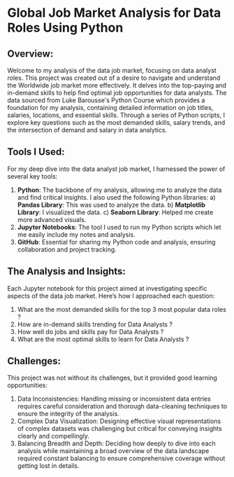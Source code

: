 # Global Job Market Analysis for Data Roles Using Python
## Overview:
Welcome to my analysis of the data job market, focusing on data analyst roles. This project was created out of a desire to navigate and understand the Worldwide job market more effectively. It delves into the top-paying and in-demand skills to help find optimal job opportunities for data analysts.
The data sourced from Luke Barousse's Python Course which provides a foundation for my analysis, containing detailed information on job titles, salaries, locations, and essential skills. Through a series of Python scripts, I explore key questions such as the most demanded skills, salary trends, and the intersection of demand and salary in data analytics.

## Tools I Used:
For my deep dive into the data analyst job market, I harnessed the power of several key tools:
1) **Python**: The backbone of my analysis, allowing me to analyze the data and find critical insights. I also used the following Python libraries:
a) **Pandas Library**: This was used to analyze the data.
b) **Matplotlib Library**: I visualized the data.
c) **Seaborn Library**: Helped me create more advanced visuals.
2) **Jupyter Notebooks**: The tool I used to run my Python scripts which let me easily include my notes and analysis.
3) **GitHub**: Essential for sharing my Python code and analysis, ensuring collaboration and project tracking.

## The Analysis and Insights:
Each Jupyter notebook for this project aimed at investigating specific aspects of the data job market. Here’s how I approached each question:
1) What are the most demanded skills for the top 3 most popular data roles ?
2) How are in-demand skills trending for Data Analysts ?
3) How well do jobs and skills pay for Data Analysts ?
4) What are the most optimal skills to learn for Data Analysts ?

## Challenges:
This project was not without its challenges, but it provided good learning opportunities:
1) Data Inconsistencies: Handling missing or inconsistent data entries requires careful consideration and thorough data-cleaning techniques to ensure the integrity of the analysis.
2) Complex Data Visualization: Designing effective visual representations of complex datasets was challenging but critical for conveying insights clearly and compellingly.
3) Balancing Breadth and Depth: Deciding how deeply to dive into each analysis while maintaining a broad overview of the data landscape required constant balancing to ensure comprehensive coverage without getting lost in details.


